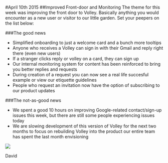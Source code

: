 #April 10th 2015
##Improved Front-door and Monitoring
The theme for this week was improving the front door to Volley. Basically anything you would encounter as a new user or visitor to our little garden. Set your peepers on the list below:

###The good news
- Simplified onboarding to just a welcome card and a bunch more tooltips
- Anyone who receives a Volley can sign in with their Gmail and reply right there (even new users)
- If a stranger clicks reply or volley on a card, they can sign up
- Our internal monitoring system for content has been reinforced to bring you better replies and requests
- During creation of a request you can now see a real life succesful example or view our etiquette guidelines
- People who request an invitation now have the option of subscribing to our product updates

###The not-as-good news
- We spent a good 10 hours on improving Google-related contact/sign-up issues this week, but there are still some people experiencing issues today
- We are slowing development of this version of Volley for the next two months to focus on rebuilding Volley into the product our entire team has spent the last month envisioning

![](http://i.imgur.com/8OudVzY.gif)

David


